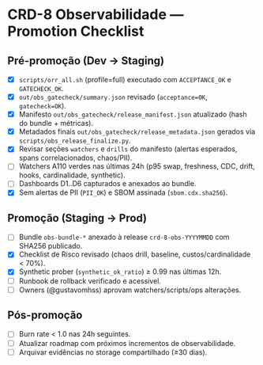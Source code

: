 # CRD-8 Observabilidade — Promotion Checklist

## Pré-promoção (Dev → Staging)
- [x] `scripts/orr_all.sh` (profile=full) executado com `ACCEPTANCE_OK` e `GATECHECK_OK`.
- [x] `out/obs_gatecheck/summary.json` revisado (`acceptance=OK`, `gatecheck=OK`).
- [x] Manifesto `out/obs_gatecheck/release_manifest.json` atualizado (hash do bundle + métricas).
- [x] Metadados finais `out/obs_gatecheck/release_metadata.json` gerados via `scripts/obs_release_finalize.py`.
- [x] Revisar seções `watchers` e `drills` do manifesto (alertas esperados, spans correlacionados, chaos/PII).
- [ ] Watchers A110 verdes nas últimas 24h (p95 swap, freshness, CDC, drift, hooks, cardinalidade, synthetic).
- [ ] Dashboards D1..D6 capturados e anexados ao bundle.
- [x] Sem alertas de PII (`PII_OK`) e SBOM assinada (`sbom.cdx.sha256`).

## Promoção (Staging → Prod)
- [ ] Bundle `obs-bundle-*` anexado à release `crd-8-obs-YYYYMMDD` com SHA256 publicado.
- [x] Checklist de Risco revisado (chaos drill, baseline, custos/cardinalidade < 70%).
- [x] Synthetic prober (`synthetic_ok_ratio`) ≥ 0.99 nas últimas 12h.
- [ ] Runbook de rollback verificado e acessível.
- [ ] Owners (@gustavomhss) aprovam watchers/scripts/ops alterações.

## Pós-promoção
- [ ] Burn rate < 1.0 nas 24h seguintes.
- [ ] Atualizar roadmap com próximos incrementos de observabilidade.
- [ ] Arquivar evidências no storage compartilhado (≥30 dias).
